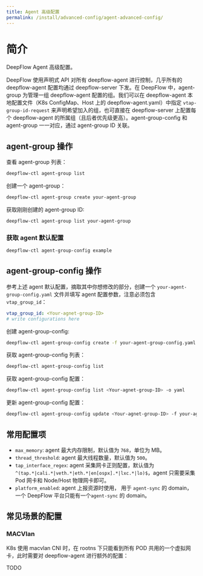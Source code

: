 ```yaml
---
title: Agent 高级配置
permalink: /install/advanced-config/agent-advanced-config/
---
```


# 简介

DeepFlow Agent 高级配置。

DeepFlow 使用声明式 API 对所有 deepflow-agent 进行控制，几乎所有的 deepflow-agent 配置均通过 deepflow-server 下发。在 DeepFlow 中，agent-group 为管理一组 deepflow-agent 配置的组。我们可以在 deepflow-agent 本地配置文件（K8s ConfigMap、Host 上的 deepflow-agent.yaml）中指定 `vtap-group-id-request` 来声明希望加入的组，也可直接在 deepflow-server 上配置每个 deepflow-agent 的所属组（且后者优先级更高）。agent-group-config 和 agent-group 一一对应，通过 agent-group ID 关联。

## agent-group 操作

查看 agent-group 列表：
```bash
deepflow-ctl agent-group list
```

创建一个 agent-group：
```bash
deepflow-ctl agent-group create your-agent-group
```

获取刚刚创建的 agent-group ID:
```bash
deepflow-ctl agent-group list your-agent-group
```

### 获取 agent 默认配置

```bash
deepflow-ctl agent-group-config example
```

## agent-group-config 操作

参考上述 agent 默认配置，摘取其中你想修改的部分，创建一个 `your-agent-group-config.yaml` 文件并填写 agent 配置参数，注意必须包含 `vtap_group_id`：
```yaml
vtap_group_id: <Your-agnet-group-ID>
# write configurations here
```

创建 agent-group-config:
```bash
deepflow-ctl agent-group-config create -f your-agent-group-config.yaml
```

获取 agent-group-config 列表：
```bash
deepflow-ctl agent-group-config list
```

获取 agent-group-config 配置：
```bash
deepflow-ctl agent-group-config list <Your-agnet-group-ID> -o yaml
```

更新 agent-group-config 配置：
```bash
deepflow-ctl agent-group-config update <Your-agnet-group-ID> -f your-agent-group-config.yaml
```

## 常用配置项

- `max_memory`: agent 最大内存限制，默认值为 `768`，单位为 MB。
- `thread_threshold`: agent 最大线程数量，默认值为 `500`。
- `tap_interface_regex`: agent 采集网卡正则配置，默认值为 `^(tap.*|cali.*|veth.*|eth.*|en[ospx].*|lxc.*|lo)$`，agent 只需要采集 Pod 网卡和 Node/Host 物理网卡即可。
- `platform_enabled`: agent 上报资源时使用， 用于 `agent-sync` 的 domain，一个 DeepFlow 平台只能有一个`agent-sync` 的 domain。

## 常见场景的配置

### MACVlan

K8s 使用 macvlan CNI 时，在 rootns 下只能看到所有 POD 共用的一个虚拟网卡，此时需要对 deepflow-agent 进行额外的配置：

TODO
